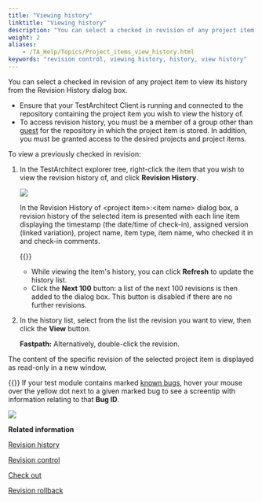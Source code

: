 ```yaml
--- 
title: "Viewing history"
linktitle: "Viewing history"
description: "You can select a checked in revision of any project item to view its history from the Revision History dialog box."
weight: 2
aliases: 
    - /TA_Help/Topics/Project_items_view_history.html
keywords: "revision control, viewing history, history, view history"
---
```


You can select a checked in revision of any project item to view its history from the Revision History dialog box.

-   Ensure that your TestArchitect Client is running and connected to the repository containing the project item you wish to view the history of.
-   To access revision history, you must be a member of a group other than [guest](/TA_Administration/Topics/User_administration.html#li_xxn_z22_ms) for the repository in which the project item is stored. In addition, you must be granted access to the desired projects and project items.

To view a previously checked in revision:

1.  In the TestArchitect explorer tree, right-click the item that you wish to view the revision history of, and click **Revision History**.

    ![](/images/TA_Help/Images/History_roll_back_dialog_box.png)

    In the Revision History of <project item\>:<item name\> dialog box, a revision history of the selected item is presented with each line item displaying the timestamp \(the date/time of check-in\), assigned version \(linked variation\), project name, item type, item name, who checked it in and check-in comments.

    {{<tip>}}

    -   While viewing the item's history, you can click **Refresh** to update the history list.
    -   Click the **Next 100** button: a list of the next 100 revisions is then added to the dialog box. This button is disabled if there are no further revisions.
2.  In the history list, select from the list the revision you want to view, then click the **View** button.

    **Fastpath:** Alternatively, double-click the revision.


The content of the specific revision of the selected project item is displayed as read-only in a new window.

{{<tip>}} If your test module contains marked [known bugs](/TA_Help/Topics/Bugs_working_known_bug.html), hover your mouse over the yellow dot next to a given marked bug to see a screentip with information relating to that **Bug ID**.

![](/images/TA_Help/Images/History_dialog_box_view.png)




**Related information**  


[Revision history](/TA_Help/Topics/Project_items_history.html)

[Revision control](/TA_Help/Topics/Revision_control.html)

[Check out](/TA_Help/Topics/Project_items_checkout.html)

[Revision rollback](/TA_Help/Topics/Project_items_revision_roll_back.html)

